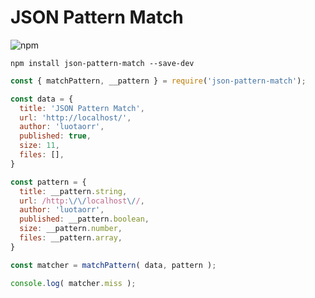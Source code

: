 # JSON Pattern Match

![npm](https://img.shields.io/npm/v/json-pattern-match)

```
npm install json-pattern-match --save-dev
```

```javascript
const { matchPattern, __pattern } = require('json-pattern-match'); 

const data = {
  title: 'JSON Pattern Match',
  url: 'http://localhost/',
  author: 'luotaorr',
  published: true,
  size: 11,
  files: [],
}

const pattern = {
  title: __pattern.string,
  url: /http:\/\/localhost\//,
  author: 'luotaorr',
  published: __pattern.boolean,
  size: __pattern.number,
  files: __pattern.array,
}

const matcher = matchPattern( data, pattern );

console.log( matcher.miss );
```
